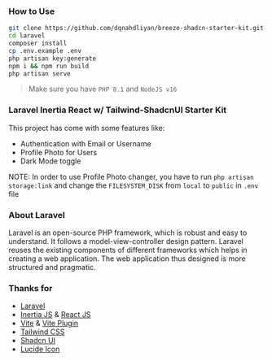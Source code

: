 ### How to Use

```bash
git clone https://github.com/dqnahdliyan/breeze-shadcn-starter-kit.git laravel
cd laravel
composer install
cp .env.example .env
php artisan key:generate
npm i && npm run build
php artisan serve
```

> Make sure you have `PHP 8.1` and `NodeJS v16`

### Laravel Inertia React w/ Tailwind-ShadcnUI Starter Kit

This project has come with some features like:

-   Authentication with Email or Username
-   Profile Photo for Users
-   Dark Mode toggle

NOTE:
In order to use Profile Photo changer, you have to run `php artisan storage:link`
and change the `FILESYSTEM_DISK` from `local` to `public` in `.env` file

### About Laravel

Laravel is an open-source PHP framework, which is robust and easy to understand. It follows a model-view-controller design pattern. Laravel reuses the existing components of different frameworks which helps in creating a web application. The web application thus designed is more structured and pragmatic.

### Thanks for

-   [Laravel](https://github.com/laravel/framework)
-   [Inertia JS](https://github.com/inertiajs/inertia) & [React JS](https://github.com/facebook/react)
-   [Vite](https://vitejs.dev/) & [Vite Plugin](https://github.com/laravel/vite-plugin)
-   [Tailwind CSS](https://github.com/tailwindlabs/tailwindcss)
-   [Shadcn UI](https://ui.shadcn.com/)
-   [Lucide Icon](https://lucide.dev/)
